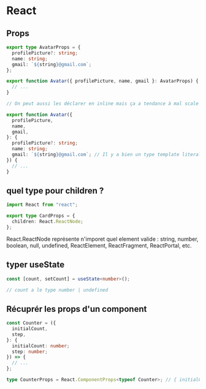# React

## Props

```ts
export type AvatarProps = {
  profilePicture?: string;
  name: string;
  gmail: `${string}@gmail.com`;
};

export function Avatar({ profilePicture, name, gmail }: AvatarProps) {
  // ...
}

// On peut aussi les déclarer en inline mais ça a tendance à mal scale quand le component accepte de plus en plus de props et puis, déclaré ainsi, on ne peut pas l'exporter

export function Avatar({
  profilePicture,
  name,
  gmail,
}: {
  profilePicture?: string;
  name: string;
  gmail: `${string}@gmail.com`; // Il y a bien un type template literal est on peut faire des choses vraiment cool avec https://www.typescriptlang.org/docs/handbook/2/template-literal-types.html
}) {
  // ...
}
```

## quel type pour children ?

```ts
import React from "react";

export type CardProps = {
  children: React.ReactNode;
};
```

React.ReactNode représente n'imporet quel element valide : string, number, boolean, null, undefined, ReactElement, ReactFragment, ReactPortal, etc.

## typer useState

```ts
const [count, setCount] = useState<number>();

// count a le type number | undefined
```

## Récuprér les props d'un component

```ts
const Counter = ({
  initialCount,
  step,
}: {
  initialCount: number;
  step: number;
}) => {
  // ...
};

type CounterProps = React.ComponentProps<typeof Counter>; // { initialCount: number; step: number }
```
